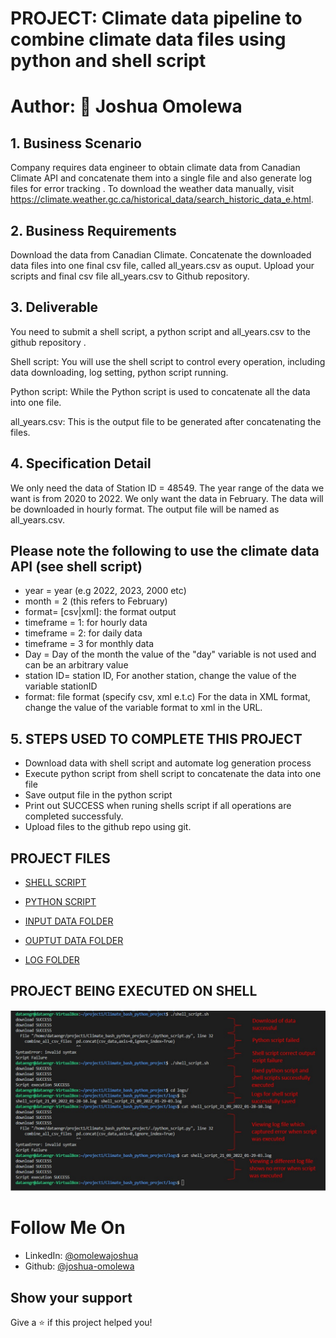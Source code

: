 # PROJECT: Climate data pipeline to combine climate data files using python and shell script

# Author: 👤 **Joshua Omolewa**

## 1. Business Scenario
Company requires data engineer to obtain climate data from Canadian Climate API and concatenate them into a single file and also generate log files for error tracking . To download the weather data manually, visit https://climate.weather.gc.ca/historical_data/search_historic_data_e.html.

## 2. Business Requirements
Download the data from Canadian Climate. Concatenate the downloaded data files into one final csv file, called all_years.csv as ouput. Upload your scripts and final csv file all_years.csv to Github repository.

## 3. Deliverable
You need to submit a shell script, a python script and all_years.csv to the github repository .

Shell script: You will use the shell script to control every operation, including data downloading, log setting, python script running.

Python script: While the Python script is used to concatenate all the data into one file.

all_years.csv: This is the output file to be generated after concatenating the files.

## 4. Specification Detail
We only need the data of Station ID = 48549. The year range of the data we want is from 2020 to 2022. We only want the data in February. The data will be downloaded in hourly format. The output file will be named as all_years.csv.

## Please note the following to use the climate data API (see shell script)
* year = year (e.g 2022, 2023, 2000 etc)
* month = 2 (this refers to February)
* format= [csv|xml]: the format output
* timeframe = 1: for hourly data
* timeframe = 2: for daily data
* timeframe = 3 for monthly data
* Day = Day of the month the value of the "day" variable is not used and can be an arbitrary value
* station ID= station ID, For another station, change the value of the variable stationID
* format: file format (specify csv, xml e.t.c) For the data in XML format, change the value of the variable format to xml in the URL.
## 5. STEPS USED TO COMPLETE THIS PROJECT
* Download data with shell script and automate log generation process
* Execute python script from shell script to concatenate the data into one file
* Save output file in the python script
* Print out SUCCESS when runing shells script if all operations are completed successfuly.
* Upload files to the github repo using git.

## PROJECT FILES

* [SHELL SCRIPT](https://github.com/Joshua-omolewa/Climate_bash_python_project/blob/main/shell_script.sh)

* [PYTHON SCRIPT](https://github.com/Joshua-omolewa/Climate_bash_python_project/blob/main/python_script.py)

* [INPUT DATA FOLDER](https://github.com/Joshua-omolewa/Climate_bash_python_project/tree/main/input)

* [OUPTUT DATA FOLDER](https://github.com/Joshua-omolewa/Climate_bash_python_project/tree/main/output)

* [LOG FOLDER](https://github.com/Joshua-omolewa/Climate_bash_python_project/tree/main/logs)

## PROJECT BEING EXECUTED ON SHELL

![FINAL SCRIPT IMAGE](https://github.com/Joshua-omolewa/Climate_bash_python_project/blob/main/img/Project%20completed.jpg)

# Follow Me On
  
* LinkedIn: [@omolewajoshua](https://www.linkedin.com/in/joshuaomolewa/)  
* Github: [@joshua-omolewa](https://github.com/Joshua-omolewa)


## Show your support

Give a ⭐️ if this project helped you!
